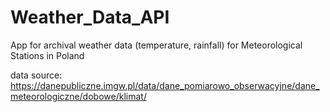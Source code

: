 # Weather_Data_API
App for archival weather data (temperature, rainfall) for Meteorological Stations in Poland

data source: https://danepubliczne.imgw.pl/data/dane_pomiarowo_obserwacyjne/dane_meteorologiczne/dobowe/klimat/

